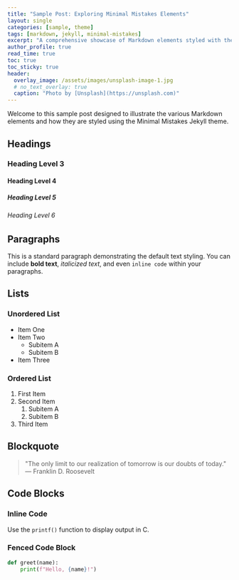 ```yaml
---
title: "Sample Post: Exploring Minimal Mistakes Elements"
layout: single
categories: [sample, theme]
tags: [markdown, jekyll, minimal-mistakes]
excerpt: "A comprehensive showcase of Markdown elements styled with the Minimal Mistakes Jekyll theme."
author_profile: true
read_time: true
toc: true
toc_sticky: true
header:
  overlay_image: /assets/images/unsplash-image-1.jpg
  # no_text_overlay: true
  caption: "Photo by [Unsplash](https://unsplash.com)"
---
```


Welcome to this sample post designed to illustrate the various Markdown elements and how they are styled using the Minimal Mistakes Jekyll theme.

## Headings

### Heading Level 3

#### Heading Level 4

##### Heading Level 5

###### Heading Level 6

## Paragraphs

This is a standard paragraph demonstrating the default text styling. You can include **bold text**, *italicized text*, and even `inline code` within your paragraphs.

## Lists

### Unordered List

- Item One
- Item Two
  - Subitem A
  - Subitem B
- Item Three

### Ordered List

1. First Item
2. Second Item
   1. Subitem A
   2. Subitem B
3. Third Item

## Blockquote

> "The only limit to our realization of tomorrow is our doubts of today."  
> — Franklin D. Roosevelt

## Code Blocks

### Inline Code

Use the `printf()` function to display output in C.

### Fenced Code Block

```python
def greet(name):
    print(f"Hello, {name}!")